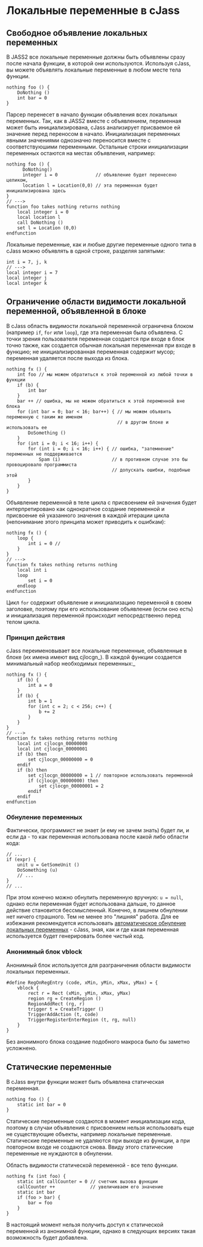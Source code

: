 # Локальные переменные в cJass #

## Свободное объявление локальных переменных ##

В JASS2 все локальные переменные должны быть объявлены сразу после начала функции, в которой они используются. Используя cJass, вы можете объявлять локальные переменные в любом месте тела функции.

```
nothing foo () {
    DoNothing ()
    int bar = 0
}
```

Парсер перенесет в начало функции объявления всех локальных переменных. Так, как в JASS2 вместе с объявлением, переменная может быть инициализирована, cJass анализирует присваемое ей значение перед переносом в начало. Инициализация переменных явными значениями однозначно переносится вместе с соответствуюшими переменными. Остальные строки инициализации переменных остаются на местах объявления, например:

```
nothing foo () {
      DoNothing()
      integer i = 0              // объявление будет перенесено целиком,
      location l = Location(0,0) // эта переменная будет инициализирована здесь
}
// --->
function foo takes nothing returns nothing
    local integer i = 0
    local location l
    call DoNothing ()
    set l = Location (0,0)
endfunction
```

Локальные переменные, как и любые другие переменные одного типа в cJass можно объявлять в одной строке, разделяя запятыми:

```
int i = 7, j, k
// --->
local integer i = 7
local integer j
local integer k
```

## Ограничение области видимости локальной переменной, объявленной в блоке ##

В cJass область видимости локальной переменной ограничена блоком (например `if`, `for` или `loop`), где эта переменная была объявлена. С точки зрения пользователя переменная создается при входе в блок точно также, как создается обычная локальная переменная при входе в функцию; не инициализированная переменная содержит мусор; переменная удаляется после выхода из блока.

```
nothing fx () {
    int foo // мы можем обратиться к этой переменной из любой точки в функции
    if (b) {
        int bar
    }
    bar ++ // ошибка, мы не можем обратиться к этой переменной вне блока
    for (int bar = 0; bar < 16; bar++) { // мы можем объявить переменную с таким же именем
                                         // в другом блоке и использовать ее
        DoSomething ()
    }
    for (int i = 0; i < 16; i++) {
        for (int i = 0; i < 16; i++) { // ошибка, "затемнение" переменных не поддерживается
            Spam (i)                   // в противном случае это бы провоцировало программиста
                                       // допускать ошибки, подобные этой
        }
    }
}
```

Объявление переменной в теле цикла с присвоением ей значения будет интерпретировано как однократное создание переменной и присвоение ей указанного значения в каждой итерации цикла (непонимание этого принципа может приводить к ошибкам):

```
nothing fx () {
    loop {
        int i = 0 //
    }
}
// --->
function fx takes nothing returns nothing
    local int i
    loop
        set i = 0
    endloop
endfunction
```

Цикл `for` содержит объявление и инициализацию переменной в своем заголовке, поэтому при его использование объявление (если оно есть) и инициализация переменной происходит непосредственно перед телом цикла.

### Принцип действия ###

cJass переименовывает все локальные переменные, объявленные в блоке (их имена имеют вид cjlocgn_). В каждой функции создается минимальный набор необходимых переменных:_

```
nothing fx () {
    if (b) {
        int a = 0
    }
    if (b) {
        int b = 1
        for (int c = 2; c < 256; c++) {
            b += 2
        }
    }
}
// --->
function fx takes nothing returns nothing
    local int cjlocgn_00000000
    local int cjlocgn_00000001
    if (b) then
        set cjlocgn_00000000 = 0
    endif
    if (b) then
        set cjlocgn_00000000 = 1 // повторное использовать переменной
        if (cjlocgn_00000000) then
            set cjlocgn_00000001 = 2
        endif
    endif
endfunction
```

### Обнуление переменных ###

Фактически, программист не знает (и ему не зачем знать) будет ли, и если да - то как переменная использована после какой либо области кода:

```
// ...
if (expr) {
    unit u = GetSomeUnit ()
    DoSomething (u)
    // ...
}
// ...
```

При этом конечно можно обнулить переменную вручную: `u = null`, однако если переменная будет использована дальше, то данное действие становится бессмысленный. Конечно, в лишнем обнулении нет ничего страшного. Тем не менее это "лишняя" работа. Для ее избежания рекомендуется использовать  [автоматическое обнуление локальных переменных](http://code.google.com/p/cjass/wiki/LocalsVariablesFlushingRU#Автоматическое_обнуление) - cJass, зная, как и где какая переменная используется будет генерировать более чистый код.

### Анонимный блок vblock ###

Анонимный блок используется для разграничения области видимости локальных переменных.

```
#define RegOnRegEntry (code, xMin, yMin, xMax, yMax) = {
    vblock {
        rect r = Rect (xMin, yMin, xMax, yMax)
        region rg = CreateRegion ()
        RegionAddRect (rg, r)
        trigger t = CreateTrigger ()
        TriggerAddAction (t, code)
        TriggerRegisterEnterRegion (t, rg, null)
    }
}
```

Без анонимного блока создание подобного макроса было бы заметно усложнено.

## Статические переменные ##

В cJass внутри функции может быть объявлена статическая переменная.

```
nothing foo () {
    static int bar = 0
}
```

Статические переменные создаются в момент инициализации кода, поэтому в случаи объявления с присвоением нельзя использовать еще не существующие объекты, например локальные переменные. Статические переменные не удаляются при выходе из функции, а при повторном входе не создаются снова. Ввиду этого статические переменные не нуждаются в обнулении.

Область видимости статической переменной - все тело функции.

```
nothing fx (int foo) {
    static int callCounter = 0 // счетчик вызова функции
    callCounter ++             // увеличиваем его значение
    static int bar
    if (foo > bar) {
        bar = foo
    }
}
```

В настоящий момент нельзя получить доступ к статической переменной из анонимной функции, однако в следующих версиях такая возможность будет добавлена.
